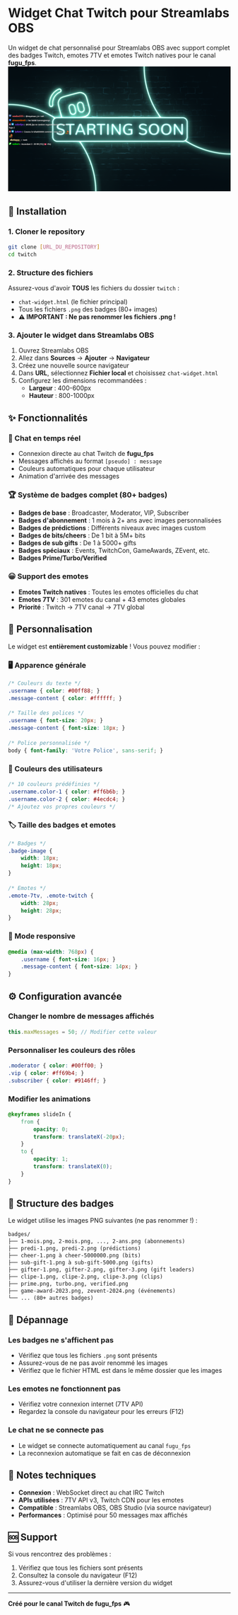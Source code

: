 # Widget Chat Twitch pour Streamlabs OBS

Un widget de chat personnalisé pour Streamlabs OBS avec support complet des badges Twitch, emotes 7TV et emotes Twitch natives pour le canal **fugu_fps**.
![exemple](exemple.png)
## 🚀 Installation

### 1. Cloner le repository
```bash
git clone [URL_DU_REPOSITORY]
cd twitch
```

### 2. Structure des fichiers
Assurez-vous d'avoir **TOUS** les fichiers du dossier `twitch` :
- `chat-widget.html` (le fichier principal)
- Tous les fichiers `.png` des badges (80+ images)
- **⚠️ IMPORTANT : Ne pas renommer les fichiers .png !**

### 3. Ajouter le widget dans Streamlabs OBS

1. Ouvrez Streamlabs OBS
2. Allez dans **Sources** → **Ajouter** → **Navigateur**
3. Créez une nouvelle source navigateur
4. Dans **URL**, sélectionnez **Fichier local** et choisissez `chat-widget.html`
5. Configurez les dimensions recommandées :
   - **Largeur** : 400-600px
   - **Hauteur** : 800-1000px

## ✨ Fonctionnalités

### 🎯 Chat en temps réel
- Connexion directe au chat Twitch de **fugu_fps**
- Messages affichés au format `[pseudo] : message`
- Couleurs automatiques pour chaque utilisateur
- Animation d'arrivée des messages

### 🏆 Système de badges complet (80+ badges)
- **Badges de base** : Broadcaster, Moderator, VIP, Subscriber
- **Badges d'abonnement** : 1 mois à 2+ ans avec images personnalisées
- **Badges de prédictions** : Différents niveaux avec images custom
- **Badges de bits/cheers** : De 1 bit à 5M+ bits
- **Badges de sub gifts** : De 1 à 5000+ gifts
- **Badges spéciaux** : Events, TwitchCon, GameAwards, ZEvent, etc.
- **Badges Prime/Turbo/Verified**

### 😀 Support des emotes
- **Emotes Twitch natives** : Toutes les emotes officielles du chat
- **Emotes 7TV** : 301 emotes du canal + 43 emotes globales
- **Priorité** : Twitch → 7TV canal → 7TV global

## 🎨 Personnalisation

Le widget est **entièrement customizable** ! Vous pouvez modifier :

### 🖥️ Apparence générale
```css
/* Couleurs du texte */
.username { color: #00ff88; }
.message-content { color: #ffffff; }

/* Taille des polices */
.username { font-size: 20px; }
.message-content { font-size: 18px; }

/* Police personnalisée */
body { font-family: 'Votre Police', sans-serif; }
```

### 🎨 Couleurs des utilisateurs
```css
/* 10 couleurs prédéfinies */
.username.color-1 { color: #ff6b6b; }
.username.color-2 { color: #4ecdc4; }
/* Ajoutez vos propres couleurs */
```

### 🏷️ Taille des badges et emotes
```css
/* Badges */
.badge-image { 
    width: 18px; 
    height: 18px; 
}

/* Emotes */
.emote-7tv, .emote-twitch { 
    width: 28px; 
    height: 28px; 
}
```

### 📱 Mode responsive
```css
@media (max-width: 768px) {
    .username { font-size: 16px; }
    .message-content { font-size: 14px; }
}
```

## ⚙️ Configuration avancée

### Changer le nombre de messages affichés
```javascript
this.maxMessages = 50; // Modifier cette valeur
```

### Personnaliser les couleurs des rôles
```css
.moderator { color: #00ff00; }
.vip { color: #ff69b4; }
.subscriber { color: #9146ff; }
```

### Modifier les animations
```css
@keyframes slideIn {
    from { 
        opacity: 0; 
        transform: translateX(-20px); 
    }
    to { 
        opacity: 1; 
        transform: translateX(0); 
    }
}
```

## 📁 Structure des badges

Le widget utilise les images PNG suivantes (ne pas renommer !) :

```
badges/
├── 1-mois.png, 2-mois.png, ..., 2-ans.png (abonnements)
├── predi-1.png, predi-2.png (prédictions)
├── cheer-1.png à cheer-5000000.png (bits)
├── sub-gift-1.png à sub-gift-5000.png (gifts)
├── gifter-1.png, gifter-2.png, gifter-3.png (gift leaders)
├── clipe-1.png, clipe-2.png, clipe-3.png (clips)
├── prime.png, turbo.png, verified.png
├── game-award-2023.png, zevent-2024.png (événements)
└── ... (80+ autres badges)
```

## 🔧 Dépannage

### Les badges ne s'affichent pas
- Vérifiez que tous les fichiers `.png` sont présents
- Assurez-vous de ne pas avoir renommé les images
- Vérifiez que le fichier HTML est dans le même dossier que les images

### Les emotes ne fonctionnent pas
- Vérifiez votre connexion internet (7TV API)
- Regardez la console du navigateur pour les erreurs (F12)

### Le chat ne se connecte pas
- Le widget se connecte automatiquement au canal `fugu_fps`
- La reconnexion automatique se fait en cas de déconnexion

## 📝 Notes techniques

- **Connexion** : WebSocket direct au chat IRC Twitch
- **APIs utilisées** : 7TV API v3, Twitch CDN pour les emotes
- **Compatible** : Streamlabs OBS, OBS Studio (via source navigateur)
- **Performances** : Optimisé pour 50 messages max affichés

## 🆘 Support

Si vous rencontrez des problèmes :
1. Vérifiez que tous les fichiers sont présents
2. Consultez la console du navigateur (F12)
3. Assurez-vous d'utiliser la dernière version du widget

---

**Créé pour le canal Twitch de fugu_fps** 🎮
